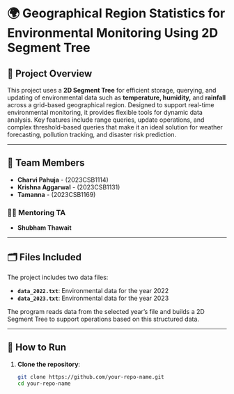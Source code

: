 # 🌍 Geographical Region Statistics for Environmental Monitoring Using 2D Segment Tree

## 📘 Project Overview

This project uses a **2D Segment Tree** for efficient storage, querying, and updating of environmental data such as **temperature, humidity,** and **rainfall** across a grid-based geographical region. Designed to support real-time environmental monitoring, it provides flexible tools for dynamic data analysis. Key features include range queries, update operations, and complex threshold-based queries that make it an ideal solution for weather forecasting, pollution tracking, and disaster risk prediction.

---

## 👥 Team Members

- **Charvi Pahuja** - (2023CSB1114)
- **Krishna Aggarwal** - (2023CSB1131)
- **Tamanna** - (2023CSB1169)

### 🧑‍🏫 Mentoring TA
- **Shubham Thawait**

---

## 🗂 Files Included

The project includes two data files:
- **`data_2022.txt`**: Environmental data for the year 2022
- **`data_2023.txt`**: Environmental data for the year 2023

The program reads data from the selected year’s file and builds a 2D Segment Tree to support operations based on this structured data.

---

## 🚀 How to Run

1. **Clone the repository**:
   ```bash
   git clone https://github.com/your-repo-name.git
   cd your-repo-name
